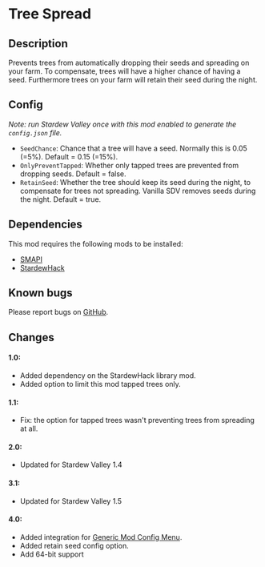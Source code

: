# Tree Spread

## Description
Prevents trees from automatically dropping their seeds and spreading on your farm. To compensate, trees will have a higher chance of having a seed. 
Furthermore trees on your farm will retain their seed during the night.

## Config
*Note: run Stardew Valley once with this mod enabled to generate the `config.json` file.*

* `SeedChance`: Chance that a tree will have a seed. Normally this is 0.05 (=5%). Default = 0.15 (=15%).
* `OnlyPreventTapped`: Whether only tapped trees are prevented from dropping seeds. Default = false.
* `RetainSeed`: Whether the tree should keep its seed during the night, to compensate for trees not spreading. Vanilla SDV removes seeds during the night. Default = true.

## Dependencies
This mod requires the following mods to be installed:

* [SMAPI](https://www.nexusmods.com/stardewvalley/mods/2400)
* [StardewHack](https://www.nexusmods.com/stardewvalley/mods/3213)

## Known bugs
Please report bugs on [GitHub](https://github.com/bcmpinc/StardewHack/issues).

## Changes
#### 1.0:
* Added dependency on the StardewHack library mod.
* Added option to limit this mod tapped trees only.

#### 1.1:
* Fix: the option for tapped trees wasn't preventing trees from spreading at all.

#### 2.0:
* Updated for Stardew Valley 1.4

#### 3.1:
* Updated for Stardew Valley 1.5

#### 4.0:
* Added integration for [Generic Mod Config Menu](https://www.nexusmods.com/stardewvalley/mods/5098).
* Added retain seed config option.
* Add 64-bit support
